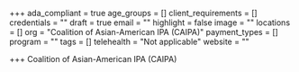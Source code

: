 +++
ada_compliant = true
age_groups = []
client_requirements = []
credentials = ""
draft = true
email = ""
highlight = false
image = ""
locations = []
org = "Coalition of Asian-American IPA (CAIPA)"
payment_types = []
program = ""
tags = []
telehealth = "Not applicable"
website = ""

+++
Coalition of Asian-American IPA (CAIPA)